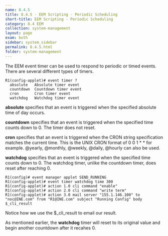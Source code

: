 ```yaml
---
name: 8.4.5
title: 8.4.5 - EEM Scripting - Periodic Scheduling
short-title: EEM Scripting - Periodic Scheduling
category: 8.4 EEM
collection: system-management
layout: page
exam: both
sidebar: system_sidebar
permalink: 8.4.5.html
folder: system-management
---
```


The EEM event timer can be used to respond to periodic or timed events. There are several different types of timers.
```
R1(config-applet)# event timer ?
  absolute	 Absolute timer event
  countdown  Countdown timer event
  cron       Cron timer event
  watchdog   Watchdog timer event
```
**absolute** specifies that an event is triggered when the specified absolute time of day occurs.

**countdown** specifies that an event is triggered when the specified time counts down to 0. The timer does not reset.

**cron** specifies that an event is triggered when the CRON string specification matches the current time. This is the UNIX CRON format of 0 0 1 * * for example. @yearly, @monthly, @weekly, @daily, @hourly can also be used.

**watchdog** specifies that an event is triggered when the specified time counts down to 0. The watchdog timer, unlike the countdown timer, does reset after reaching 0.

```
R1(config)# event manager applet SEND_RUNNING
R1(config-applet)# event timer watchdog time 300
R1(config-applet)# action 1.0 cli command "enable"
R1(config-applet)# action 2.0 cli command "write term"
R1(config-applet)# action 3.0 mail server "155.1.146.100" to "noc@INE.com" from "R1@INE.com" subject "Running Config" body $_cli_result
```

Notice how we use the $_cli_result to email our result.

As mentioned earlier, the **watchdog** timer will reset to its original value and begin another countdown after it recahes 0.